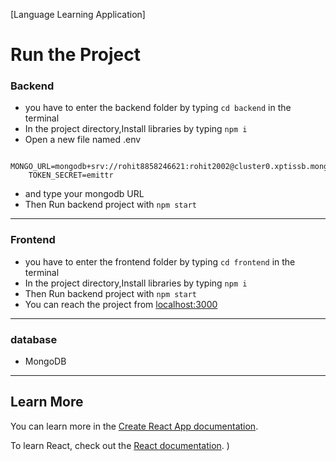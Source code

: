 [Language Learning Application]
# Run the Project

### Backend

- you have to enter the backend folder by typing `cd backend` in the terminal
- In the project directory,Install libraries by typing `npm i`
- Open a new file named .env

```environment
    MONGO_URL=mongodb+srv://rohit8858246621:rohit2002@cluster0.xptissb.mongodb.net/LanguageLearning
    TOKEN_SECRET=emittr
```

- and type your mongodb URL
- Then Run backend project with `npm start`

---

### Frontend

- you have to enter the frontend folder by typing `cd frontend` in the terminal
- In the project directory,Install libraries by typing `npm i`
- Then Run backend project with `npm start`
- You can reach the project from [localhost:3000](http://localhost:3000/)

---


### database

- MongoDB

---

## Learn More

You can learn more in the [Create React App documentation](https://facebook.github.io/create-react-app/docs/getting-started).

To learn React, check out the [React documentation](https://reactjs.org/).
)
